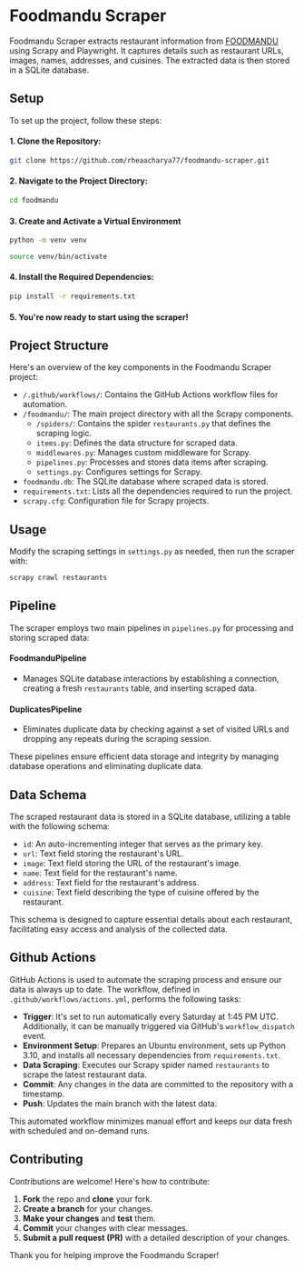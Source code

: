 # Foodmandu Scraper
Foodmandu Scraper extracts restaurant information from [FOODMANDU](https://foodmandu.com/Restaurant/Index) using Scrapy and Playwright. It captures details such as restaurant URLs, images, names, addresses, and cuisines. The extracted data is then stored in a SQLite database.

## Setup
To set up the project, follow these steps:

#### 1. Clone the Repository:

```bash
git clone https://github.com/rheaacharya77/foodmandu-scraper.git
```

#### 2. Navigate to the Project Directory:

```bash
cd foodmandu
```

#### 3. Create and Activate a Virtual Environment

```bash
python -m venv venv
```
```bash
source venv/bin/activate
```

#### 4. Install the Required Dependencies:
```bash
pip install -r requirements.txt
```

#### 5. You're now ready to start using the scraper!

## Project Structure

Here's an overview of the key components in the Foodmandu Scraper project:

- `/.github/workflows/`: Contains the GitHub Actions workflow files for automation.
- `/foodmandu/`: The main project directory with all the Scrapy components.
  - `/spiders/`: Contains the spider `restaurants.py` that defines the scraping logic.
  - `items.py`: Defines the data structure for scraped data.
  - `middlewares.py`: Manages custom middleware for Scrapy.
  - `pipelines.py`: Processes and stores data items after scraping.
  - `settings.py`: Configures settings for Scrapy.
- `foodmandu.db`: The SQLite database where scraped data is stored.
- `requirements.txt`: Lists all the dependencies required to run the project.
- `scrapy.cfg`: Configuration file for Scrapy projects.

## Usage

Modify the scraping settings in `settings.py` as needed, then run the scraper with:

```bash
scrapy crawl restaurants
```

## Pipeline

The scraper employs two main pipelines in `pipelines.py` for processing and storing scraped data:

#### FoodmanduPipeline
- Manages SQLite database interactions by establishing a connection, creating a fresh `restaurants` table, and inserting scraped data.

#### DuplicatesPipeline
- Eliminates duplicate data by checking against a set of visited URLs and dropping any repeats during the scraping session.

These pipelines ensure efficient data storage and integrity by managing database operations and eliminating duplicate data.

## Data Schema
The scraped restaurant data is stored in a SQLite database, utilizing a table with the following schema:

- `id`: An auto-incrementing integer that serves as the primary key.
- `url`: Text field storing the restaurant's URL.
- `image`: Text field storing the URL of the restaurant's image.
- `name`: Text field for the restaurant's name.
- `address`: Text field for the restaurant's address.
- `cuisine`: Text field describing the type of cuisine offered by the restaurant.

This schema is designed to capture essential details about each restaurant, facilitating easy access and analysis of the collected data.

## Github Actions
GitHub Actions is used to automate the scraping process and ensure our data is always up to date. The workflow, defined in `.github/workflows/actions.yml`, performs the following tasks:

- **Trigger**: It's set to run automatically every Saturday at 1:45 PM UTC. Additionally, it can be manually triggered via GitHub's `workflow_dispatch` event.
- **Environment Setup**: Prepares an Ubuntu environment, sets up Python 3.10, and installs all necessary dependencies from `requirements.txt`.
- **Data Scraping**: Executes our Scrapy spider named `restaurants` to scrape the latest restaurant data.
- **Commit**: Any changes in the data are committed to the repository with a timestamp.
- **Push**: Updates the main branch with the latest data.

This automated workflow minimizes manual effort and keeps our data fresh with scheduled and on-demand runs.

## Contributing
Contributions are welcome! Here's how to contribute:

1. **Fork** the repo and **clone** your fork.
2. **Create a branch** for your changes.
3. **Make your changes** and **test** them.
4. **Commit** your changes with clear messages.
5. **Submit a pull request (PR)** with a detailed description of your changes.

Thank you for helping improve the Foodmandu Scraper!
